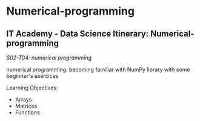 # Numerical-programming
## IT Academy - Data Science Itinerary: Numerical-programming
*S02-T04: numerical programming*

numerical programming: becoming familiar with NumPy library with some beginner's exercices

Learning Objectives:
+ Arrays
+ Matrices
+ Functions

